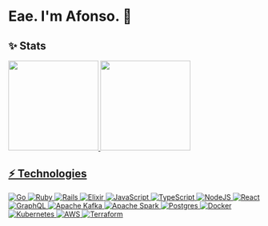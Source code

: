 # Eae. I'm Afonso. 👋

## ✨ Stats

<div>
  <a href="https://github.com/afonsir">
  <img height="180em" src="https://github-readme-stats.vercel.app/api?username=afonsir&show_icons=true&theme=tokyonight&include_all_commits=true&count_private=true"/>
  <img height="180em" src="https://github-readme-stats.vercel.app/api/top-langs?username=afonsir&layout=compact&langs_count=6&theme=tokyonight"/>
</div>

## ⚡ Technologies

![Go](https://img.shields.io/badge/Go-00ADD8.svg?logo=go&logoColor=white)
![Ruby](https://img.shields.io/badge/ruby-%23CC342D.svg?logo=ruby&logoColor=white)
![Rails](https://img.shields.io/badge/rails-%23CC0000.svg?logo=ruby-on-rails&logoColor=white)
![Elixir](https://img.shields.io/badge/elixir-%234B275F.svg?logo=elixir&logoColor=white)
![JavaScript](https://img.shields.io/badge/javascript-%23323330.svg?logo=javascript&logoColor=%23F7DF1E)
![TypeScript](https://img.shields.io/badge/typescript-%23007ACC.svg?logo=typescript&logoColor=white)
![NodeJS](https://img.shields.io/badge/node.js-6DA55F?logo=node.js&logoColor=white)
![React](https://img.shields.io/badge/react-%2320232a.svg?logo=react&logoColor=%2361DAFB)
![GraphQL](https://img.shields.io/badge/-GraphQL-E10098?logo=graphql&logoColor=white)
![Apache Kafka](https://img.shields.io/badge/kafka-%23323330.svg?logo=apache-kafka&logoColor=white)
![Apache Spark](https://img.shields.io/badge/spark-F37626.svg?logo=apache-spark&logoColor=white)
![Postgres](https://img.shields.io/badge/postgres-%23316192.svg?logo=postgresql&logoColor=white)
![Docker](https://img.shields.io/badge/docker-%230db7ed.svg?logo=docker&logoColor=white)
![Kubernetes](https://img.shields.io/badge/kubernetes-%23326ce5.svg?logo=kubernetes&logoColor=white)
![AWS](https://img.shields.io/badge/AWS-%23FF9900.svg?logo=amazon-aws&logoColor=white)
![Terraform](https://img.shields.io/badge/terraform-%235835CC.svg?logo=terraform&logoColor=white)
